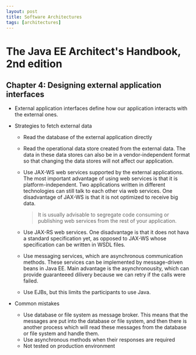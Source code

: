 ```yaml
---
layout: post
title: Software Architectures
tags: [architectures]
---
```

# The Java EE Architect's Handbook, 2nd edition

## Chapter 4: Designing external application interfaces

- External application interfaces define how our application interacts with the external ones.

- Strategies to fetch external data
  - Read the database of the external application directly
  - Read the operational data store created from the external data. The data in these data stores can also be in a vendor-independent format so that changing the data stores will not affect our application.
  - Use JAX-WS web services supported by the external applications. The most important advantage of using web services is that it is platform-independent. Two applications written in different technologies can still talk to each other via web services. One disadvantage of JAX-WS is that it is not optimized to receive big data.

    > It is usually advisable to segregate code consuming or publishing web services from the rest of your application.

  - Use JAX-RS web services. One disadvantage is that it does not hava a standard specification yet, as opposed to JAX-WS whose specification can be written in WSDL files.
  - Use messaging services, which are asynchronous communication methods. These services can be implemented by message-driven beans in Java EE. Main advantage is the asynchronousity, which can provide guaranteeed dilivery because we can retry if the calls were failed.
  - Use EJBs, but this limits the participants to use Java.

- Common mistakes
  - Use database or file system as message broker. This means that the messages are put into the database or file system, and then there is another process which will read these messages from the database or file system and handle them.
  - Use asynchronous methods when their responses are required
  - Not tested on production environment
